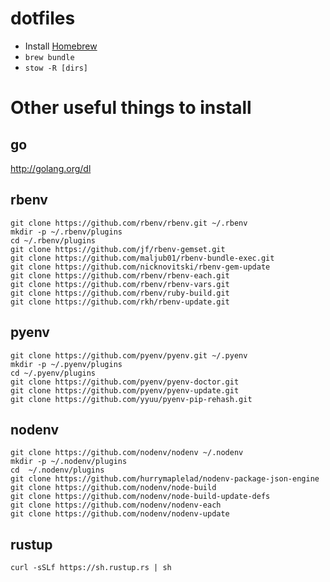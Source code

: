 dotfiles
========

- Install [Homebrew](https://brew.sh/)
- `brew bundle`
- `stow -R [dirs]`

# Other useful things to install

## go

http://golang.org/dl

## rbenv

```
git clone https://github.com/rbenv/rbenv.git ~/.rbenv
mkdir -p ~/.rbenv/plugins
cd ~/.rbenv/plugins
git clone https://github.com/jf/rbenv-gemset.git
git clone https://github.com/maljub01/rbenv-bundle-exec.git
git clone https://github.com/nicknovitski/rbenv-gem-update
git clone https://github.com/rbenv/rbenv-each.git
git clone https://github.com/rbenv/rbenv-vars.git
git clone https://github.com/rbenv/ruby-build.git
git clone https://github.com/rkh/rbenv-update.git
```

## pyenv

```
git clone https://github.com/pyenv/pyenv.git ~/.pyenv
mkdir -p ~/.pyenv/plugins
cd ~/.pyenv/plugins
git clone https://github.com/pyenv/pyenv-doctor.git
git clone https://github.com/pyenv/pyenv-update.git
git clone https://github.com/yyuu/pyenv-pip-rehash.git
```

## nodenv

```
git clone https://github.com/nodenv/nodenv ~/.nodenv
mkdir -p ~/.nodenv/plugins
cd  ~/.nodenv/plugins
git clone https://github.com/hurrymaplelad/nodenv-package-json-engine
git clone https://github.com/nodenv/node-build
git clone https://github.com/nodenv/node-build-update-defs
git clone https://github.com/nodenv/nodenv-each
git clone https://github.com/nodenv/nodenv-update
```

## rustup

```
curl -sSLf https://sh.rustup.rs | sh
```
